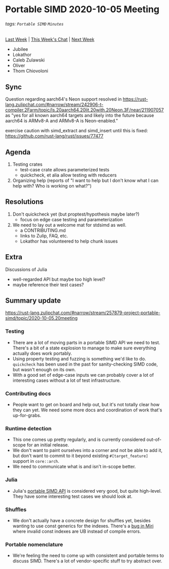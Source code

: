 # Portable SIMD 2020-10-05 Meeting

###### tags: `Portable SIMD` `Minutes`

[Last Week] | [This Week's Chat] | [Next Week]

[Last Week]: https://hackmd.io/kYH3ozJ_Q1yCwIiAHeKRBA?view
[This Week's Chat]: https://rust-lang.zulipchat.com/#narrow/stream/257879-project-portable-simd/topic/2020-10-05.20meeting/near/212343708
[Next Week]: https://hackmd.io/h5Coi4l8RZWS6T1Esw5WKQ?view

- Jubilee
- Lokathor
- Caleb Zulawski
- Oliver
- Thom Chiovoloni

## Sync

Question regarding aarch64's Neon support resolved in https://rust-lang.zulipchat.com/#narrow/stream/242906-t-compiler.2Farm/topic/Is.20aarch64.20lit.20with.20Neon.3F/near/211907057 as "yes for all known aarch64 targets and likely into the future because aarch64 is ARMv8-A and ARMv8-A is Neon-enabled."

exercise caution with simd_extract and simd_insert until this is fixed: https://github.com/rust-lang/rust/issues/77477

## Agenda

1. Testing crates
    - test-case crate allows parameterized tests
    - quickcheck, et alia allow testing with reducers
2. Organizing help (reports of "I want to help but I don't know what I can help with? Who is working on what?")

## Resolutions

1. Don't quickcheck yet (but proptest/hypothesis maybe later?)
    - focus on edge case testing and parameterization
2. We need to lay out a welcome mat for stdsimd as well.
	- a CONTRIBUTING.md
	- links to Zulip, FAQ, etc.
    - Lokathor has volunteered to help chunk issues

## Extra
Discussions of Julia
- well-regarded API but maybe too high level?
- maybe reference their test cases?

## Summary update

https://rust-lang.zulipchat.com/#narrow/stream/257879-project-portable-simd/topic/2020-10-05.20meeting

### Testing

- There are a lot of moving parts in a portable SIMD API we need to test. There's a bit of a state explosion to manage to make sure everything actually does work portably.
- Using property testing and fuzzing is something we'd like to do. `quickcheck` has been used in the past for sanity-checking SIMD code, but wasn't enough on its own.
- With a good set of edge-case inputs we can probably cover a lot of interesting cases without a lot of test infrastructure.

### Contributing docs

- People want to get on board and help out, but it's not totally clear how they can yet. We need some more docs and coordination of work that's up-for-grabs.

### Runtime detection

- This one comes up pretty regularly, and is currently considered out-of-scope for an initial release.
- We don't want to paint ourselves into a corner and not be able to add it, but don't want to commit to it beyond existing `#[target_feature]` support in `core::arch`.
- We need to communicate what is and isn't in-scope better.

### Julia

- Julia's [portable SIMD API](https://github.com/eschnett/SIMD.jl) is considered very good, but quite high-level. They have some interesting test cases we should look at.

### Shuffles

- We don't actually have a concrete design for shuffles yet, besides wanting to use const generics for the indexes. There's a [bug in Miri](https://github.com/rust-lang/rust/issues/77477) where invalid const indexes are UB instead of compile errors.

### Portable nomenclature

- We're feeling the need to come up with consistent and portable terms to discuss SIMD. There's a lot of vendor-specific stuff to try abstract over.
